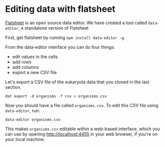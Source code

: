 # Editing data with flatsheet

[Flatsheet](http://flatsheet.io/) is an open source data editor. We have created a tool called `data-editor`, a standalone version of Flatsheet

First, get flatsheet by running `npm install data-editor -g`.

From the data-editor interface you can do four things:

- edit values in the cells
- add rows
- add columns
- export a new CSV file

Let's export a CSV file of the eukaryota data that you cloned in the last section.

```
dat export -d organisms -f csv > organisms.csv
```

Now you should have a file called `organisms.csv`. To edit this CSV file using `data-editor`, run:

```
data-editor organisms.csv
```

This makes `organisms.csv` editable within a web-based interface, which you can use by opening [http://localhost:4455](http://localhost:4455) in your web browser, if you're on your local machine.
